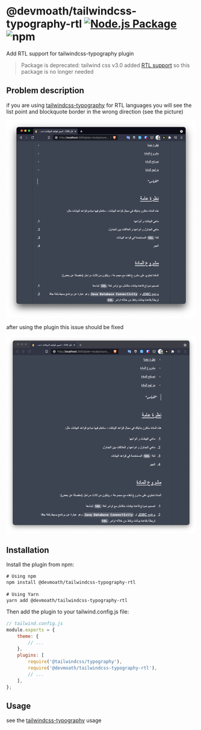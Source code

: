# @devmoath/tailwindcss-typography-rtl [![Node.js Package](https://github.com/DevMoath/tailwindcss-typography-rtl/actions/workflows/npm-publish.yml/badge.svg)](https://github.com/DevMoath/tailwindcss-typography-rtl/actions/workflows/npm-publish.yml) ![npm](https://img.shields.io/npm/dt/@devmoath/tailwindcss-typography-rtl)

Add RTL support for tailwindcss-typography plugin

> Package is deprecated: tailwind css v3.0 added [RTL support](https://tailwindcss.com/docs/hover-focus-and-other-states#rtl-support) so this package is no longer needed

## Problem description

if you are using [tailwindcss-typography](https://github.com/tailwindlabs/tailwindcss-typography) for RTL languages you will see the list point and blockquote border in the wrong direction (see the picture)

![before](img/before.png)

after using the plugin this issue should be fixed

![after](img/after.png)

## Installation

Install the plugin from npm:

```shell
# Using npm
npm install @devmoath/tailwindcss-typography-rtl

# Using Yarn
yarn add @devmoath/tailwindcss-typography-rtl
```

Then add the plugin to your tailwind.config.js file:

```javascript
// tailwind.config.js
module.exports = {
    theme: {
        // ...
    },
    plugins: [
        require('@tailwindcss/typography'),
        require('@devmoath/tailwindcss-typography-rtl'),
        // ...
    ],
};
```

## Usage

see the [tailwindcss-typography](https://github.com/tailwindlabs/tailwindcss-typography) usage
